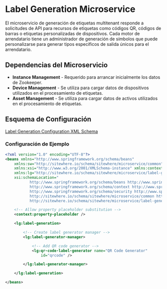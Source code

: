 # Label Generation Microservice

El microservicio de generación de etiquetas multitenant responde a solicitudes de API para
recursos de etiquetas como códigos QR, códigos de barras o etiquetas personalizadas de dispositivos.
Cada motor de arrendatario tiene un administrador de generación de símbolos que puede personalizarse
para generar tipos específicos de salida únicos para el arrendatario.

## Dependencias del Microservicio

- **Instance Management** - Requerido para arrancar inicialmente los datos de Zookeeper.
- **Device Management** - Se utiliza para cargar datos de dispositivos utilizados en el procesamiento de etiquetas.
- **Asset Management** - Se utiliza para cargar datos de activos utilizados en el procesamiento de etiquetas.

## Esquema de Configuración

[Label Generation Configuration XML Schema](http://sitewhere.io/schema/sitewhere/microservice/label-generation/current/label-generation.xsd)

### Configuración de Ejemplo

```xml
<?xml version="1.0" encoding="UTF-8"?>
<beans xmlns="http://www.springframework.org/schema/beans"
	xmlns:sw="http://sitewhere.io/schema/sitewhere/microservice/common"
	xmlns:xsi="http://www.w3.org/2001/XMLSchema-instance" xmlns:context="http://www.springframework.org/schema/context"
	xmlns:lg="http://sitewhere.io/schema/sitewhere/microservice/label-generation"
	xsi:schemaLocation="
           http://www.springframework.org/schema/beans http://www.springframework.org/schema/beans/spring-beans-3.1.xsd
           http://www.springframework.org/schema/context http://www.springframework.org/schema/context/spring-context-3.1.xsd
           http://www.springframework.org/schema/security http://www.springframework.org/schema/security/spring-security-3.0.xsd
           http://sitewhere.io/schema/sitewhere/microservice/common http://sitewhere.io/schema/sitewhere/microservice/common/current/microservice-common.xsd
           http://sitewhere.io/schema/sitewhere/microservice/label-generation http://sitewhere.io/schema/sitewhere/microservice/label-generation/current/label-generation.xsd">

	<!-- Allow property placeholder substitution -->
	<context:property-placeholder />

	<lg:label-generation>

		<!-- Create label generator manager -->
		<lg:label-generator-manager>

			<!-- Add QR code generator -->
			<lg:qr-code-label-generator name="QR Code Generator"
				id="qrcode" />

		</lg:label-generator-manager>

	</lg:label-generation>

</beans>
```
